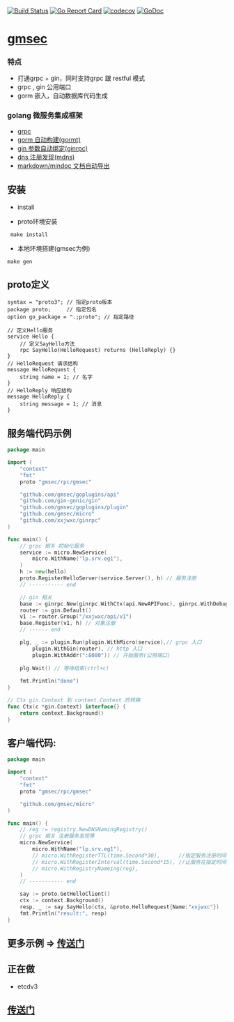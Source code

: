 [![Build Status](https://travis-ci.org/gmsec/gmsec.svg?branch=master)](https://travis-ci.org/gmsec/gmsec)
[![Go Report Card](https://goreportcard.com/badge/github.com/gmsec/gmsec)](https://goreportcard.com/report/github.com/xxjwxc/gmsec)
[![codecov](https://codecov.io/gh/gmsec/gmsec/branch/master/graph/badge.svg)](https://codecov.io/gh/gmsec/gmsec)
[![GoDoc](https://godoc.org/github.com/gmsec/gmsec?status.svg)](https://godoc.org/github.com/gmsec/gmsec)


# [gmsec](https://github.com/gmsec/gmsec)

### 特点

- 打通grpc + gin，同时支持grpc 跟 restful 模式
- grpc , gin 公用端口
- gorm 嵌入，自动数据库代码生成

### golang 微服务集成框架 

- [grpc](https://github.com/grpc/grpc-go)
- [gorm 自动构建(gormt)](https://github.com/xxjwxc/gormt)
- [gin 参数自动绑定(ginrpc)](https://github.com/xxjwxc/ginrpc)
- [dns 注册发现(mdns)](https://github.com/asim/mdns)
- [markdown/mindoc 文档自动导出](https://github.com/grpc)


## 安装

- install

- proto环境安装

```
 make install 
```

- 本地环境搭建(gmsec为例)

```
make gen
```

## proto定义

```
syntax = "proto3"; // 指定proto版本
package proto;     // 指定包名
option go_package = ".;proto"; // 指定路径

// 定义Hello服务
service Hello {
    // 定义SayHello方法
    rpc SayHello(HelloRequest) returns (HelloReply) {}
}
// HelloRequest 请求结构
message HelloRequest {
    string name = 1; // 名字
}
// HelloReply 响应结构
message HelloReply {
    string message = 1; // 消息
}
```

## 服务端代码示例

``` go
package main

import (
	"context"
	"fmt"
	proto "gmsec/rpc/gmsec"

	"github.com/gmsec/goplugins/api"
	"github.com/gin-gonic/gin"
	"github.com/gmsec/goplugins/plugin"
	"github.com/gmsec/micro"
	"github.com/xxjwxc/ginrpc"
)

func main() {
	// grpc 相关 初始化服务
	service := micro.NewService(
		micro.WithName("lp.srv.eg1"),
	)
	h := new(hello)
	proto.RegisterHelloServer(service.Server(), h) // 服务注册
	// ----------- end

	// gin 相关
	base := ginrpc.New(ginrpc.WithCtx(api.NewAPIFunc), ginrpc.WithDebug(dev.IsDev()))
	router := gin.Default()
	v1 := router.Group("/xxjwxc/api/v1")
	base.Register(v1, h) // 对象注册
	// ------ end

	plg, _ := plugin.Run(plugin.WithMicro(service),// grpc 入口
		plugin.WithGin(router), // http 入口
        plugin.WithAddr(":8080")) // 开始服务(公用端口)
    
	plg.Wait() // 等待结束(ctrl+c)
    
	fmt.Println("done")
}

// Ctx gin.Context 到 context.Context 的转换
func Ctx(c *gin.Context) interface{} {
	return context.Background()
}
```

## 客户端代码:

``` go
package main

import (
	"context"
	"fmt"
	proto "gmsec/rpc/gmsec"

	"github.com/gmsec/micro"
)

func main() {
    // reg := registry.NewDNSNamingRegistry()
	// grpc 相关 注册服务发现等
	micro.NewService(
        micro.WithName("lp.srv.eg1"),
        // micro.WithRegisterTTL(time.Second*30),      //指定服务注册时间
        // micro.WithRegisterInterval(time.Second*15), //让服务在指定时间内重新注册
        // micro.WithRegistryNameing(reg),
	)
	// ----------- end

	say := proto.GetHelloClient()
	ctx := context.Background()
	resp, _ := say.SayHello(ctx, &proto.HelloRequest{Name:"xxjwxc"})
	fmt.Println("result:", resp)
}
```

## 更多示例 => [传送门](https://github.com/gmsec/gmsec/tree/master/example)

## 正在做
- etcdv3 


## [传送门](https://github.com/gmsec)

